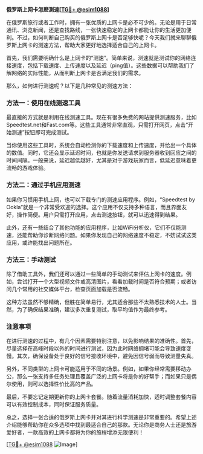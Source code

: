 **俄罗斯上网卡怎麽測速[[TG💪+ @esim1088](https://t.me/s/esim1088)]**

在俄罗斯旅行或者工作时，拥有一张优质的上网卡是必不可少的。无论是用于日常通讯、浏览新闻，还是查找路线，一张快速稳定的上网卡都能让你的生活更加便利。不过，如何判断自己购买的俄罗斯上网卡是否足够快呢？今天我们就来聊聊俄罗斯上网卡的测速方法，帮助大家更好地选择适合自己的上网卡。

首先，我们需要明确什么是上网卡的“测速”。简单来说，测速就是测试你的网络连接速度，包括下载速度、上传速度以及延迟（ping值）。这些数据可以帮助我们了解网络的实际性能，从而判断上网卡是否满足我们的需求。

那么，如何进行测速呢？以下是几种常见的测速方法：

### 方法一：使用在线测速工具

最直接的方式就是利用在线测速工具。现在有很多免费的网站提供测速服务，比如Speedtest.net和Fast.com等。这些工具通常非常直观，只需打开网页，点击“开始测速”按钮即可完成测试。

当你使用这些工具时，系统会自动检测你的下载速度和上传速度，并给出一个具体的数值。同时，它还会显示延迟时间，也就是你发送请求到服务器收到回应之间的时间间隔。一般来说，延迟越低越好，尤其是对于游戏玩家而言，低延迟意味着更流畅的游戏体验。

### 方法二：通过手机应用测速

如果你习惯用手机上网，也可以下载专门的测速应用程序。例如，“Speedtest by Ookla”就是一个非常受欢迎的选择。这个应用不仅支持多种语言，而且界面友好，操作简便。用户只需打开应用，点击测速按钮，就可以迅速得到结果。

此外，还有一些结合了其他功能的应用程序，比如WiFi分析仪，它们不仅能测速，还能帮助你诊断网络问题。如果你发现自己的网络速度不稳定，不妨试试这类应用，或许能找出问题所在。

### 方法三：手动测试

除了借助工具外，我们还可以通过一些简单的手动测试来评估上网卡的速度。例如，尝试打开一个大型视频文件或高清图片，看看加载时间是否符合预期；或者访问几个常用的社交媒体平台，检查页面加载是否流畅。

这种方法虽然不够精确，但胜在简单易行，尤其适合那些不太熟悉技术的人士。当然，为了确保结果准确，建议多次重复测试，取平均值作为最终参考。

### 注意事项

在进行测速的过程中，有几个因素需要特别注意，以免影响结果的准确性。首先，尽量选择在高峰时段以外的时间进行测试，因为此时网络拥堵可能会导致速度变慢。其次，确保设备处于良好的信号接收环境中，避免因信号弱而导致测量失真。

另外，不同类型的上网卡可能适用于不同的场景。例如，如果你经常需要移动办公，那么一张支持多任务处理且覆盖广泛的上网卡将是你的好帮手；而如果只是偶尔使用，则可以选择性价比高的产品。

最后，不要忘记定期更新你的上网卡套餐。随着流量消耗加快，适时调整套餐内容可以有效控制成本，同时保证服务质量。

总之，选择一张合适的俄罗斯上网卡并对其进行科学测速是非常重要的。希望上述介绍能够帮助你在众多选项中找到最适合自己的那款。无论你是商务人士还是旅游爱好者，一款高效的上网卡都将为你的旅程增添无限便利！

[[TG💪+ @esim1088](https://t.me/s/esim1088) ![Image](https://i.postimg.cc/4NQfJmqS/Snipaste-2025-05-13-00-14-12.png)]